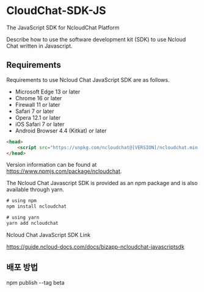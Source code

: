 # CloudChat-SDK-JS
The JavaScript SDK for NcloudChat Platform


Describe how to use the software development kit (SDK) to use Ncloud Chat written in Javascript.

## Requirements

Requirements to use Ncloud Chat JavaScript SDK are as follows.

* Microsoft Edge 13 or later
* Chrome 16 or later
* Firewall 11 or later
* Safari 7 or later
* Opera 12.1 or later
* iOS Safari 7 or later
* Android Browser 4.4 (Kitkat) or later


```html
<head>
    <script src="https://unpkg.com/ncloudchat@[VERSION]/ncloudchat.min.js"></script>
</head>
```

Version information can be found at https://www.npmjs.com/package/ncloudchat.

The Ncloud Chat Javascript SDK is provided as an npm package and is also available through yarn.

```javascript
# using npm
npm install ncloudchat

# using yarn
yarn add ncloudchat
```


Ncloud Chat JavaScript SDK Link

<a target="_blank" href="https://guide.ncloud-docs.com/docs/bizapp-ncloudchat-javascriptsdk">https://guide.ncloud-docs.com/docs/bizapp-ncloudchat-javascriptsdk</a>



## 배포 방법
npm publish --tag beta